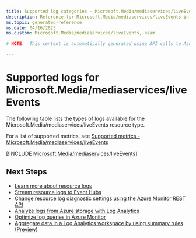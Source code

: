 ```yaml
---
title: Supported log categories - Microsoft.Media/mediaservices/liveEvents
description: Reference for Microsoft.Media/mediaservices/liveEvents in Azure Monitor Logs.
ms.topic: generated-reference
ms.date: 04/16/2025
ms.custom: Microsoft.Media/mediaservices/liveEvents, naam

# NOTE:  This content is automatically generated using API calls to Azure. Any edits made on these files will be overwritten in the next run of the script. 

---
```





# Supported logs for Microsoft.Media/mediaservices/liveEvents  
The following table lists the types of logs available for the Microsoft.Media/mediaservices/liveEvents resource type.
  
  
  
For a list of supported metrics, see [Supported metrics - Microsoft.Media/mediaservices/liveEvents](../supported-metrics/microsoft-media-mediaservices-liveevents-metrics.md)  
  

  
[!INCLUDE [Microsoft.Media/mediaservices/liveEvents](~/reusable-content/ce-skilling/azure/includes/azure-monitor/reference/logs/microsoft-media-mediaservices-liveevents-logs-include.md)]  
  

## Next Steps

* [Learn more about resource logs](/azure/azure-monitor/essentials/platform-logs-overview)
* [Stream resource logs to Event Hubs](/azure/azure-monitor/essentials/resource-logs#send-to-azure-event-hubs)
* [Change resource log diagnostic settings using the Azure Monitor REST API](/rest/api/monitor/diagnosticsettings)
* [Analyze logs from Azure storage with Log Analytics](/azure/azure-monitor/essentials/resource-logs#send-to-log-analytics-workspace)
* [Optimize log queries in Azure Monitor](/azure/azure-monitor/logs/query-optimization)
* [Aggregate data in a Log Analytics workspace by using summary rules (Preview)](/azure/azure-monitor/logs/summary-rules)